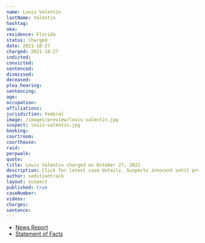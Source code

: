 ```yaml
---
name: Louis Valentin
lastName: Valentin
hashtag:
aka:
residence: Florida
status: Charged
date: 2021-10-27
charged: 2021-10-27
indicted:
convicted:
sentenced:
dismissed:
deceased:
plea_hearing:
sentencing:
age:
occupation:
affiliations:
jurisdiction: Federal
image: /images/preview/louis-valentin.jpg
suspect: louis-valentin.jpg
booking:
courtroom:
courthouse:
raid:
perpwalk:
quote:
title: Louis Valentin charged on October 27, 2021
description: Click for latest case details. Suspects innocent until proven guilty.
author: seditiontrack
layout: suspect
published: true
caseNumber:
videos:
charges:
sentence:
---
```

- [News Report](https://bipartisanreport.com/2021/11/12/florida-insurrectionist-who-assaulted-police-caught-charged-by-feds/)
- [Statement of Facts](https://extremism.gwu.edu/sites/g/files/zaxdzs2191/f/Julio%20Baquero%20and%20Louis%20Valentin%20Statement%20of%20Facts.pdf)
